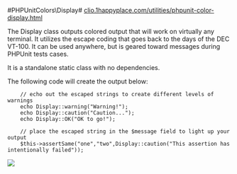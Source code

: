 #PHPUnitColors\Display#
[clio.1happyplace.com/utilities/phpunit-color-display.html](http://clio.1happyplace.com/utilities/phpunit-color-display.html)
 
 The Display class outputs colored output that will work on virtually any terminal.
 It utilizes the escape coding that goes back to the days of the DEC VT-100.  It
 can be used anywhere, but is geared toward messages during PHPUnit tests cases.
 
 It is a standalone static class with no dependencies.
 
 The following code will create the output below:
 
        // echo out the escaped strings to create different levels of warnings
        echo Display::warning("Warning!");
        echo Display::caution("Caution...");
        echo Display::OK("OK to go!");

        // place the escaped string in the $message field to light up your output
        $this->assertSame("one","two",Display::caution("This assertion has intentionally failed"));
 
 <img src="http://clio.1happyplace.com/_images/PHPUnitColors-Display.png">
